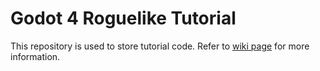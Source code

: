# Godot 4 Roguelike Tutorial

This repository is used to store tutorial code. Refer to [wiki page](https://github.com/Bozar/godot-4-roguelike-tutorial/wiki) for more information.

